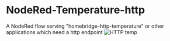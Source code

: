 # NodeRed-Temperature-http
A NodeRed flow serving "homebridge-http-temperature" or other applications which need a http endpoint
![HTTP temp](https://user-images.githubusercontent.com/16189982/80919115-9d190800-8d68-11ea-9059-f20f01dd3221.png)
